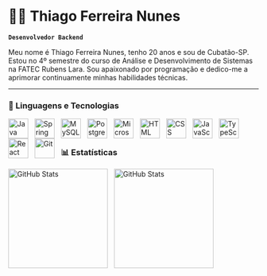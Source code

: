# 👨‍💻 Thiago Ferreira Nunes

**`Desenvolvedor Backend`**

Meu nome é Thiago Ferreira Nunes, tenho 20 anos e sou de Cubatão-SP. Estou no 4º semestre do curso de Análise e Desenvolvimento de Sistemas na FATEC Rubens Lara. Sou apaixonado por programação e dedico-me a aprimorar continuamente minhas habilidades técnicas.

---

### 🤖 Linguagens e Tecnologias

<img 
    align="left"
    alt="Java"
    title="Java"
    width="40px"
    style="padding-right: 10px;"
    src="https://cdn.jsdelivr.net/gh/devicons/devicon@latest/icons/java/java-original.svg" 
/>

<img 
    align="left"
    alt="Spring Boot"
    title="Spring Boot"
    width="40px"
    style="padding-right: 10px;"
    src="https://cdn.jsdelivr.net/gh/devicons/devicon@latest/icons/spring/spring-original.svg" 
/>

<img 
    align="left"
    alt="MySQL"
    title="MySQL"
    width="40px"
    style="padding-right: 10px;"
    src="https://cdn.jsdelivr.net/gh/devicons/devicon@latest/icons/mysql/mysql-original-wordmark.svg" 
/>

<img 
    align="left"
    alt="PostgreSQL"
    title="PostgreSQL"
    width="40px"
    style="padding-right: 10px;"
    src="https://cdn.jsdelivr.net/gh/devicons/devicon@latest/icons/postgresql/postgresql-original-wordmark.svg" 
/>

<img 
    align="left"
    alt="Microsoft SQL Server"
    title="Microsoft SQL Server"
    width="40px"
    style="padding-right: 10px;"
    src="https://cdn.jsdelivr.net/gh/devicons/devicon@latest/icons/microsoftsqlserver/microsoftsqlserver-original-wordmark.svg" 
/>

<img 
    align="left" 
    alt="HTML"
    title="HTML" 
    width="40px" 
    style="padding-right: 10px;" 
    src="https://cdn.jsdelivr.net/gh/devicons/devicon@latest/icons/html5/html5-original.svg" 
/>
<img 
    align="left" 
    alt="CSS" 
    title="CSS"
    width="40px" 
    style="padding-right: 10px;" 
    src="https://cdn.jsdelivr.net/gh/devicons/devicon@latest/icons/css3/css3-original.svg" 
/>
<img 
    align="left" 
    alt="JavaScript" 
    title="JavaScript"
    width="40px" 
    style="padding-right: 10px;" 
    src="https://cdn.jsdelivr.net/gh/devicons/devicon@latest/icons/javascript/javascript-original.svg" 
/>
<img 
    align="left" 
    alt="TypeScript"
    title="TypeScript" 
    width="40px" 
    style="padding-right: 10px;" 
    src="https://cdn.jsdelivr.net/gh/devicons/devicon@latest/icons/typescript/typescript-original.svg" 
/>
<img 
    align="left" 
    alt="React"
    title="React" 
    width="40px" 
    style="padding-right: 10px;" 
    src="https://cdn.jsdelivr.net/gh/devicons/devicon@latest/icons/react/react-original.svg" 
/>

<img 
    align="left" 
    alt="Git" 
    title="Git"
    width="40px" 
    style="padding-right: 10px;" 
    src="https://cdn.jsdelivr.net/gh/devicons/devicon@latest/icons/git/git-original.svg" 
/>

<br/>
<br/>

### 📊 Estatísticas

<p>
  <img 
    align="left" 
    alt="GitHub Stats" 
    height="200" 
    style="padding-right: 10px;" 
    src="https://github-readme-stats.vercel.app/api?username=thiagoferreiranunes&show_icons=true&theme=tokyonight&include_all_commits=true&locale=pt-br" 
  />

<img 
      align="left" 
      alt="GitHub Stats" 
      height="200" 
      src="https://github-readme-stats.vercel.app/api/top-langs/?username=ThiagoFerreiraNunes&theme=tokyonight&layout=compact&custom_title=Tecnologias&langs_count=9" 
  />

</p>
